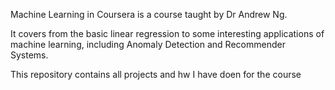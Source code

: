 Machine Learning in Coursera is a course taught by Dr Andrew Ng.

It covers from the basic linear regression to some interesting applications of 
machine learning, including Anomaly Detection and Recommender Systems. 

This repository contains all projects and hw I have doen for the course
